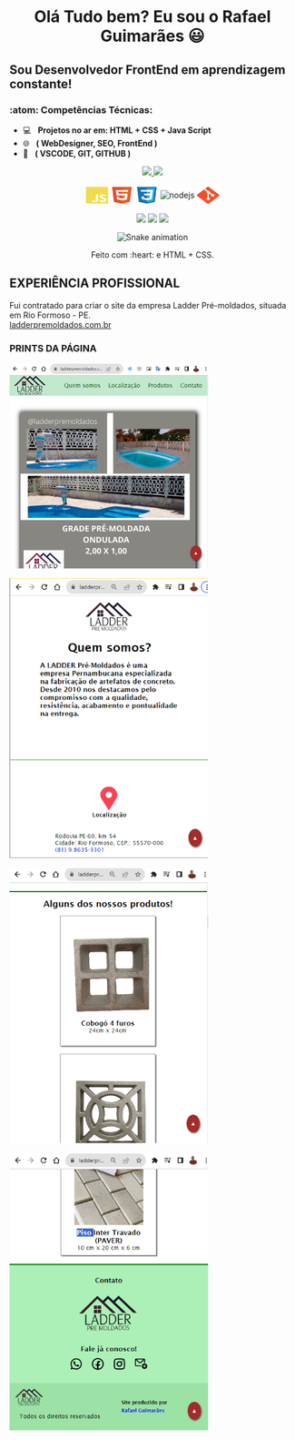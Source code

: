 <div>
  
  <h1 align="center">
    Olá Tudo bem? Eu sou o <strong> Rafael Guimarães </strong>  😃️
  </h1>
  
  <h2> Sou Desenvolvedor FrontEnd em aprendizagem constante! </h2>
</div>

<h3>:atom: Competências Técnicas: </h3>

- 💻 &nbsp; <strong> Projetos no ar em: HTML + CSS + Java Script </strong>
- 🌐 &nbsp; <strong>( WebDesigner, SEO, FrontEnd )</strong>
- 🔧 &nbsp; <strong>( VSCODE, GIT, GITHUB )</strong>



<div align="center">
  <a href="https://github.com/infoprofrafael">
    <img height="150em" src="https://github-readme-stats.vercel.app/api?username=infoprofrafael&count_private=true&include_all_commits=true&show_icons=true&theme=dracula&hide_border=false&show_owner=true"/>
    <img height="150em" src="https://github-readme-stats.vercel.app/api/top-langs/?username=infoprofrafael&theme=dracula&hide_border=false&&layout=compact"/>
  </a>
</div>

<div align="center" valign="top"><br>
  
  <img align="center" alt="Js" height="30" width="40" src="https://raw.githubusercontent.com/devicons/devicon/master/icons/javascript/javascript-plain.svg">
  
  <img align="center" alt="HTML" height="30" width="40" src="https://raw.githubusercontent.com/devicons/devicon/master/icons/html5/html5-original.svg">
  <img align="center" alt="CSS" height="30" width="40" src="https://raw.githubusercontent.com/devicons/devicon/master/icons/css3/css3-original.svg">
  <img align="center" alt="nodejs" height="30" width="40" src="https://cdn.worldvectorlogo.com/logos/nodejs-icon.svg">
  
  <img align="center" alt="git" height="30" width="40" src="https://raw.githubusercontent.com/devicons/devicon/master/icons/git/git-original.svg">
  
 
</div><br>

<div align="center">
 <a href="https://www.instagram.com/guimaraesdevweb/" target="_blank"><img src="https://img.shields.io/badge/-Instagram-%23E4405F?style=for-the-badge&logo=instagram&logoColor=white" target="_blank"></a>
  <a href="https://www.linkedin.com/in/guimaraesdevweb/" target="_blank"><img src="https://img.shields.io/badge/-LinkedIn-%230077B5?style=for-the-badge&logo=linkedin&logoColor=white" target="_blank"></a> 
  <a href="mailto:guimaraesdevweb@gmail.com"><img src="https://img.shields.io/badge/-Gmail-%23333?style=for-the-badge&logo=gmail&logoColor=red" target="_blank"></a>
</div>

<div align="center">

  ![Snake animation](https://github.com/danielbped/danielbped/blob/output/github-contribution-grid-snake.svg)
  
</div>

<div align="center">
  <p>Feito com :heart: e HTML + CSS.</p>
 
</div>
<div>
<h2>EXPERIÊNCIA PROFISSIONAL</h2>
<p>
Fui contratado para criar o site da empresa Ladder Pré-moldados, situada em Rio Formoso - PE. <br>
  <a href="http://ladderpremoldados.com.br/" target:"_blank"> ladderpremoldados.com.br </a>
  <br>
  <h3>PRINTS DA PÁGINA</h3>
  <p> <img src="./img/TelaInicial.png" style= width:350px> </p>
  <p> <img src="./img/pg2.png" style= width:350px> </p>
  <p> <img src="./img/pg3.png" style= width:350px> </p>
  <p> <img src="./img/pg4.png" style= width:350px> </p>
  

  </p>
</div>


